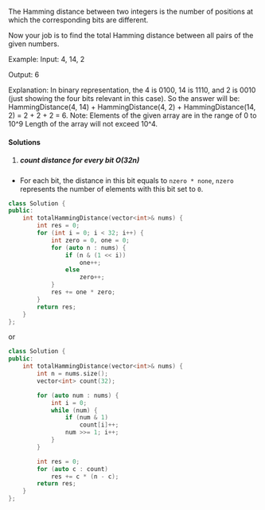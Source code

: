 The Hamming distance between two integers is the number of positions at which the corresponding bits are different.

Now your job is to find the total Hamming distance between all pairs of the given numbers.

Example:
Input: 4, 14, 2

Output: 6

Explanation: In binary representation, the 4 is 0100, 14 is 1110, and 2 is 0010 (just
showing the four bits relevant in this case). So the answer will be:
HammingDistance(4, 14) + HammingDistance(4, 2) + HammingDistance(14, 2) = 2 + 2 + 2 = 6.
Note:
Elements of the given array are in the range of 0 to 10^9
Length of the array will not exceed 10^4.


#### Solutions

1. ##### count distance for every bit O(32n)

- For each bit, the distance in this bit equals to `nzero * none`, `nzero` represents the number of elements with this bit set to `0`.

```c++
class Solution {
public:
    int totalHammingDistance(vector<int>& nums) {
        int res = 0;
        for (int i = 0; i < 32; i++) {
            int zero = 0, one = 0;
            for (auto n : nums) {
                if (n & (1 << i))
                    one++;
                else
                    zero++;
            }
            res += one * zero;
        }
        return res;
    }
};
```

or

```c++
class Solution {
public:
    int totalHammingDistance(vector<int>& nums) {
        int n = nums.size();
        vector<int> count(32);

        for (auto num : nums) {
            int i = 0;
            while (num) {
                if (num & 1)
                    count[i]++;
                num >>= 1; i++;
            }
        }

        int res = 0;
        for (auto c : count)
            res += c * (n - c);
        return res;
    }
};
```